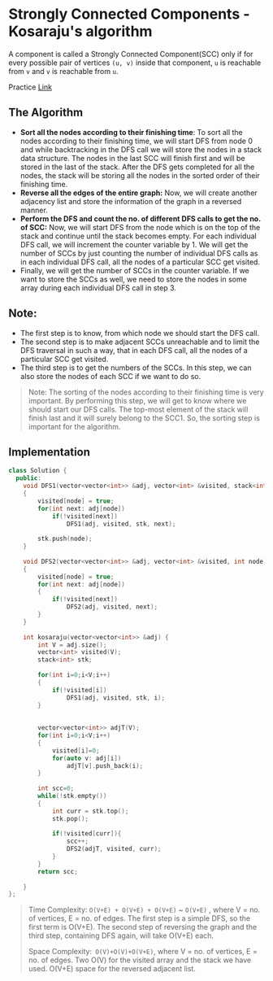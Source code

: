 # Strongly Connected Components - Kosaraju's algorithm

A component is called a Strongly Connected Component(SCC) only if for every possible pair of vertices `(u, v)` inside that component, `u` is reachable from `v` and `v` is reachable from `u`.

Practice [Link](https://www.geeksforgeeks.org/problems/strongly-connected-components-kosarajus-algo/1?itm_source=geeksforgeeks&itm_medium=article&itm_campaign=practice_card)

## The Algorithm

- **Sort all the nodes according to their finishing time**:
To sort all the nodes according to their finishing time, we will start DFS from node 0 and while backtracking in the DFS call we will store the nodes in a stack data structure. The nodes in the last SCC will finish first and will be stored in the last of the stack. After the DFS gets completed for all the nodes, the stack will be storing all the nodes in the sorted order of their finishing time.
- **Reverse all the edges of the entire graph:**
Now, we will create another adjacency list and store the information of the graph in a reversed manner.
- **Perform the DFS and count the no. of different DFS calls to get the no. of SCC:**
Now, we will start DFS from the node which is on the top of the stack and continue until the stack becomes empty. For each individual DFS call, we will increment the counter variable by 1. We will get the number of SCCs by just counting the number of individual DFS calls as in each individual DFS call, all the nodes of a particular SCC get visited.
- Finally, we will get the number of SCCs in the counter variable. If we want to store the SCCs as well, we need to store the nodes in some array during each individual DFS call in step 3.


## Note: 

- The first step is to know, from which node we should start the DFS call.
- The second step is to make adjacent SCCs unreachable and to limit the DFS traversal in such a way, that in each DFS call, all the nodes of a particular SCC get visited.
- The third step is to get the numbers of the SCCs. In this step, we can also store the nodes of each SCC if we want to do so.
  
> Note: The sorting of the nodes according to their finishing time is very important. By performing this step, we will get to know where we should start our DFS calls. The top-most element of the stack will finish last and it will surely belong to the SCC1. So, the sorting step is important for the algorithm.

## Implementation

```cpp
class Solution {
  public:
    void DFS1(vector<vector<int>> &adj, vector<int> &visited, stack<int> &stk, int node)
    {
        visited[node] = true;
        for(int next: adj[node])
            if(!visited[next])
                DFS1(adj, visited, stk, next);
                
        stk.push(node);
    }
    
    void DFS2(vector<vector<int>> &adj, vector<int> &visited, int node)
    {
        visited[node] = true;
        for(int next: adj[node])
        {
            if(!visited[next])
                DFS2(adj, visited, next);
        }
    }
  
    int kosaraju(vector<vector<int>> &adj) {
        int V = adj.size();
        vector<int> visited(V);
        stack<int> stk;
        
        for(int i=0;i<V;i++)
        {
            if(!visited[i])
                DFS1(adj, visited, stk, i);
        }
        
        
        vector<vector<int>> adjT(V);
        for(int i=0;i<V;i++)
        {
            visited[i]=0;
            for(auto v: adj[i])
                adjT[v].push_back(i);
        }
        
        int scc=0;
        while(!stk.empty())
        {
            int curr = stk.top();
            stk.pop();
            
            if(!visited[curr]){
                scc++;
                DFS2(adjT, visited, curr);
            }
        }
        return scc;
        
    }
};


```

> Time Complexity: `O(V+E) + O(V+E) + O(V+E)` ~ `O(V+E)` , where V = no. of vertices, E = no. of edges. The first step is a simple DFS, so the first term is O(V+E). The second step of reversing the graph and the third step, containing DFS again, will take O(V+E) each.
>
> Space Complexity:` O(V)+O(V)+O(V+E)`, where V = no. of vertices, E = no. of edges. Two O(V) for the visited array and the stack we have used. O(V+E) space for the reversed adjacent list.